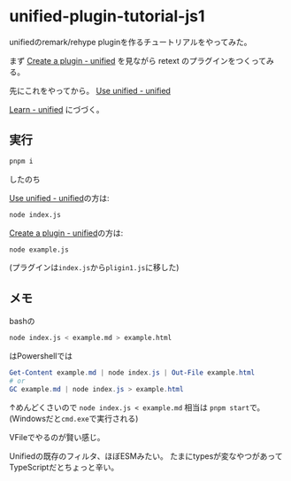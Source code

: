 # unified-plugin-tutorial-js1

unifiedのremark/rehype pluginを作るチュートリアルをやってみた。

まず
[Create a plugin \- unified](https://unifiedjs.com/learn/guide/create-a-plugin/)
を見ながら retext のプラグインをつくってみる。

先にこれをやってから。
[Use unified - unified](https://unifiedjs.com/learn/guide/using-unified/)

[Learn - unified](https://unifiedjs.com/learn/) にづづく。


## 実行

```bash
pnpm i
```
したのち

[Use unified - unified](https://unifiedjs.com/learn/guide/using-unified/)の方は:
```bash
node index.js
```

[Create a plugin \- unified](https://unifiedjs.com/learn/guide/create-a-plugin/)の方は:
```bash
node example.js
```
(プラグインは`index.js`から`pligin1.js`に移した)


## メモ

bashの
```bash
node index.js < example.md > example.html
```

はPowershellでは
```powershell
Get-Content example.md | node index.js | Out-File example.html
# or
GC example.md | node index.js > example.html
```

↑めんどくさいので `node index.js < example.md` 相当は `pnpm start`で。
(Windowsだと`cmd.exe`で実行される)

VFileでやるのが賢い感じ。

Unifiedの既存のフィルタ、ほぼESMみたい。
たまにtypesが変なやつがあってTypeScriptだとちょっと辛い。
